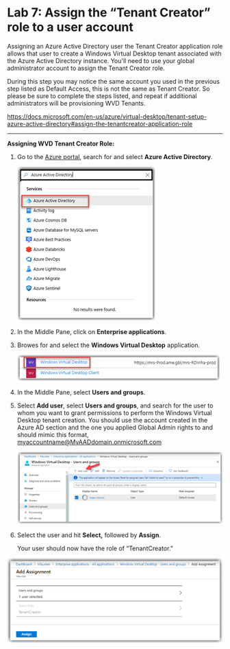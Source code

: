 # Lab 7: Assign the “Tenant Creator” role to a user account 

Assigning an Azure Active Directory user the Tenant Creator application role allows that user to create a Windows Virtual Desktop tenant associated with the Azure Active Directory instance. You'll need to use your global administrator account to assign the Tenant Creator role. 

During this step you may notice the same account you used in the previous step listed as Default Access, this is not the same as Tenant Creator. So please be sure to complete the steps listed, and repeat if additional administrators will be provisioning WVD Tenants.

https://docs.microsoft.com/en-us/azure/virtual-desktop/tenant-setup-azure-active-directory#assign-the-tenantcreator-application-role

---
**Assigning WVD Tenant Creator Role:**

1. Go to the [Azure portal](https://portal.azure.com), search for and select **Azure Active Directory**.

   ![image.png](../attachments/image-b6077052-fb44-4a80-bcb7-ea2f38358cb8.png)



2.  In the Middle Pane, click on **Enterprise applications**.

3.  Browes for and select the **Windows Virtual Desktop** application. 

    ![(Not the Windows Virtual Desktop Client Application)](../attachments/image-0d1676c7-42a1-4311-834f-93e94f496572.png)



4.  In the Middle Pane, select **Users and groups**.



5.  Select **Add user**, select **Users and groups**, and search for the user to
    whom you want to grant permissions to perform the Windows Virtual Desktop
    tenant creation. You should use the account created in the Azure AD section
    and the one you applied Global Admin rights to and should mimic this format,
    myaccountname@MyAADdomain.onmicrosoft.com

    ![image.png](../attachments/image-2767bc82-4da0-4e0a-b827-38785ccbb761.png)



6.  Select the user and hit **Select,** followed by **Assign**.

     Your user should now have the role of “TenantCreator.”

   ![image.png](../attachments/image-cf987e03-1951-4008-aac0-ab46a36392fa.png)



